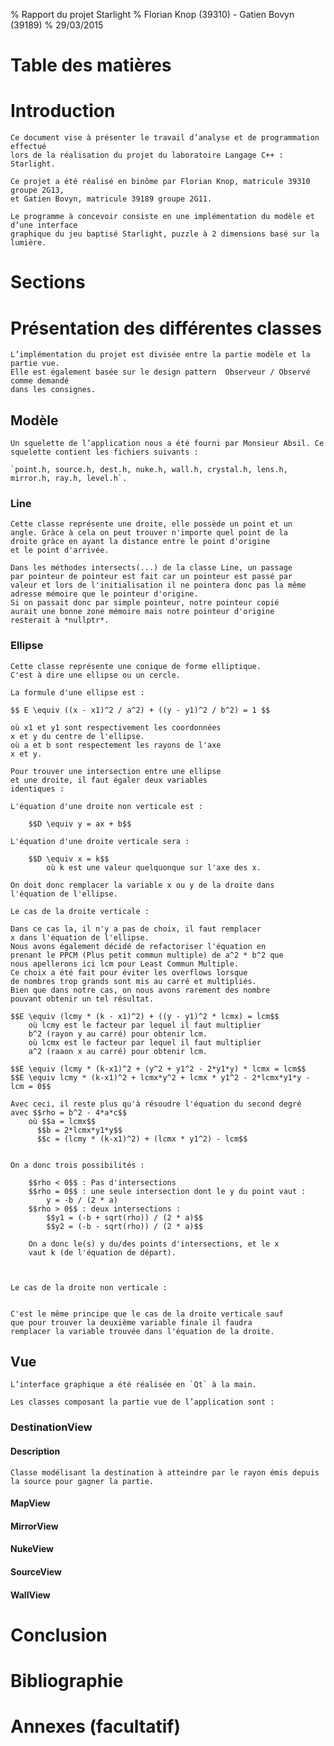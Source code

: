 % Rapport du projet Starlight
% Florian Knop (39310) - Gatien Bovyn (39189)
	% 29/03/2015

# Table des matières


# Introduction


	Ce document vise à présenter le travail d’analyse et de programmation effectué
	lors de la réalisation du projet du laboratoire Langage C++ : Starlight.

	Ce projet a été réalisé en binôme par Florian Knop, matricule 39310 groupe 2G13,
	et Gatien Bovyn, matricule 39189 groupe 2G11.

	Le programme à concevoir consiste en une implémentation du modèle et d’une interface
	graphique du jeu baptisé Starlight, puzzle à 2 dimensions basé sur la lumière.


# Sections


# Présentation des différentes classes


	L’implémentation du projet est divisée entre la partie modèle et la partie vue.
	Elle est également basée sur le design pattern  Observeur / Observé  comme demandé
	dans les consignes.


## Modèle


	Un squelette de l’application nous a été fourni par Monsieur Absil. Ce squelette contient les fichiers suivants :

	`point.h, source.h, dest.h, nuke.h, wall.h, crystal.h, lens.h, mirror.h, ray.h, level.h`.

### Line

	Cette classe représente une droite, elle possède un point et un
	angle. Gràce à cela on peut trouver n'importe quel point de la 
	droite gràce en ayant la distance entre le point d'origine
	et le point d'arrivée.

	Dans les méthodes intersects(...) de la classe Line, un passage
	par pointeur de pointeur est fait car un pointeur est passé par 
	valeur et lors de l'initialisation il ne pointera donc pas la même
	adresse mémoire que le pointeur d'origine.
	Si on passait donc par simple pointeur, notre pointeur copié
	aurait une bonne zone mémoire mais notre pointeur d'origine
	resterait à *nullptr*.

### Ellipse

	Cette classe représente une conique de forme elliptique.
	C'est à dire une ellipse ou un cercle.

	La formule d'une ellipse est : 

	$$ E \equiv ((x - x1)^2 / a^2) + ((y - y1)^2 / b^2) = 1 $$

	où x1 et y1 sont respectivement les coordonnées
	x et y du centre de l'ellipse.
	où a et b sont respectement les rayons de l'axe
	x et y.

	Pour trouver une intersection entre une ellipse
	et une droite, il faut égaler deux variables 
	identiques :

	L'équation d'une droite non verticale est : 

		$$D \equiv y = ax + b$$

	L'équation d'une droite verticale sera : 

		$$D \equiv x = k$$
			où k est une valeur quelquonque sur l'axe des x.
		
	On doit donc remplacer la variable x ou y de la droite dans
	l'équation de l'ellipse.

	Le cas de la droite verticale : 

	Dans ce cas la, il n'y a pas de choix, il faut remplacer
	x dans l'équation de l'ellipse.
	Nous avons également décidé de refactoriser l'équation en 
	prenant le PPCM (Plus petit commun multiple) de a^2 * b^2 que
	nous apellerons ici lcm pour Least Commun Multiple.
	Ce choix a été fait pour éviter les overflows lorsque 
	de nombres trop grands sont mis au carré et multipliés.
	Bien que dans notre cas, on nous avons rarement des nombre
	pouvant obtenir un tel résultat.
	
	$$E \equiv (lcmy * (k - x1)^2) + ((y - y1)^2 * lcmx) = lcm$$  
		où lcmy est le facteur par lequel il faut multiplier
		b^2 (rayon y au carré) pour obtenir lcm.
		où lcmx est le facteur par lequel il faut multiplier
		a^2 (raaon x au carré) pour obtenir lcm.
	
	$$E \equiv (lcmy * (k-x1)^2 + (y^2 + y1^2 - 2*y1*y) * lcmx = lcm$$
	$$E \equiv lcmy * (k-x1)^2 + lcmx*y^2 + lcmx * y1^2 - 2*lcmx*y1*y - lcm = 0$$

	Avec ceci, il reste plus qu'à résoudre l'équation du second degré 
	avec $$rho = b^2 - 4*a*c$$
		où $$a = lcmx$$
		  $$b = 2*lcmx*y1*y$$
		  $$c = (lcmy * (k-x1)^2) + (lcmx * y1^2) - lcm$$
	
	
	On a donc trois possibilités : 

		$$rho < 0$$ : Pas d'intersections
		$$rho = 0$$ : une seule intersection dont le y du point vaut : 
			y = -b / (2 * a)
		$$rho > 0$$ : deux intersections : 
			$$y1 = (-b + sqrt(rho)) / (2 * a)$$
			$$y2 = (-b - sqrt(rho)) / (2 * a)$$
	
		On a donc le(s) y du/des points d'intersections, et le x
		vaut k (de l'équation de départ).



	Le cas de la droite non verticale : 


	C'est le même principe que le cas de la droite verticale sauf
	que pour trouver la deuxième variable finale il faudra
	remplacer la variable trouvée dans l'équation de la droite.



## Vue


	L’interface graphique a été réalisée en `Qt` à la main.

	Les classes composant la partie vue de l’application sont :

### DestinationView


#### Description

	Classe modélisant la destination à atteindre par le rayon émis depuis la source pour gagner la partie.

#### MapView


#### MirrorView


#### NukeView


#### SourceView


#### WallView




# Conclusion


# Bibliographie


# Annexes (facultatif)


